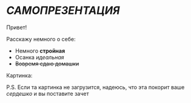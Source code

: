 # _САМОПРЕЗЕНТАЦИЯ_

Привет!

Расскажу немного о себе:

- Немного **стройная**
- Осанка _идеальная_
- ~~Вовремя сдаю домашки~~

Картинка:



P.S. Если та картинка не загрузится, надеюсь, что эта покорит ваше _сердешко_ и вы поставите зачет

